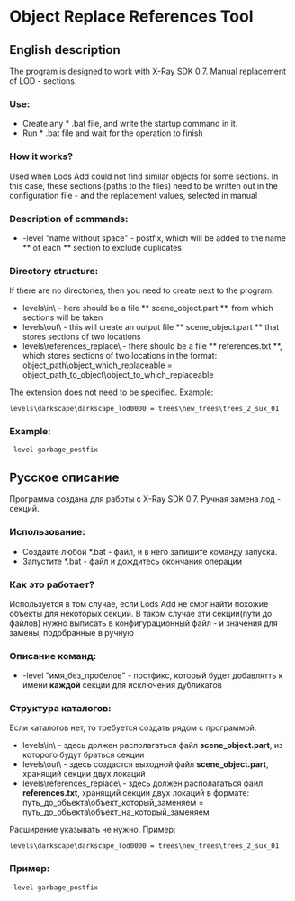# Object Replace References Tool

## English description
The program is designed to work with X-Ray SDK 0.7.
Manual replacement of LOD - sections.

### Use:
* Create any * .bat file, and write the startup command in it.
* Run * .bat file and wait for the operation to finish

### How it works?
Used when Lods Add could not find similar objects for some sections.
In this case, these sections (paths to the files) need to be written out in the configuration file - and the replacement values, selected in manual

### Description of commands:
* -level "name without space" - postfix, which will be added to the name ** of each ** section to exclude duplicates

### Directory structure:
If there are no directories, then you need to create next to the program.
* levels\in\ - here should be a file ** scene_object.part **, from which sections will be taken
* levels\out\ - this will create an output file ** scene_object.part ** that stores sections of two locations
* levels\references_replace\ - there should be a file ** references.txt **, which stores sections of two locations in the format:
object_path\object_which_replaceable = object_path_to_object\object_to_which_replaceable

The extension does not need to be specified. Example:
```
levels\darkscape\darkscape_lod0000 = trees\new_trees\trees_2_sux_01
```

### Example:
```
-level garbage_postfix
```

## Русское описание
Программа создана для работы с X-Ray SDK 0.7.
Ручная замена лод - секций.

### Использование:
* Создайте любой *.bat - файл, и в него запишите команду запуска.
* Запустите *.bat - файл и дождитесь окончания операции

### Как это работает?
Используется в том случае, если Lods Add не смог найти похожие объекты для некоторых секций.
В таком случае эти секции(пути до файлов) нужно выписать в конфигурационный файл - и значения для замены, подобранные в ручную

### Описание команд:
* -level "имя_без_пробелов" - постфикс, который будет добавлятть к имени **каждой** секции для исключения дубликатов

### Структура каталогов:
Если каталогов нет, то требуется создать рядом с программой.
* levels\in\ - здесь должен располагаться файл **scene_object.part**, из которого будут браться секции
* levels\out\ - здесь создастся выходной файл **scene_object.part**, хранящий секции двух локаций
* levels\references_replace\ - здесь должен располагаться файл **references.txt**, хранящий секции двух локаций в формате:
путь_до_объекта\объект_который_заменяем = путь_до_объекта\объект_на_который_заменяем

Расширение указывать не нужно. Пример:
```
levels\darkscape\darkscape_lod0000 = trees\new_trees\trees_2_sux_01
```

### Пример:
```
-level garbage_postfix
```
